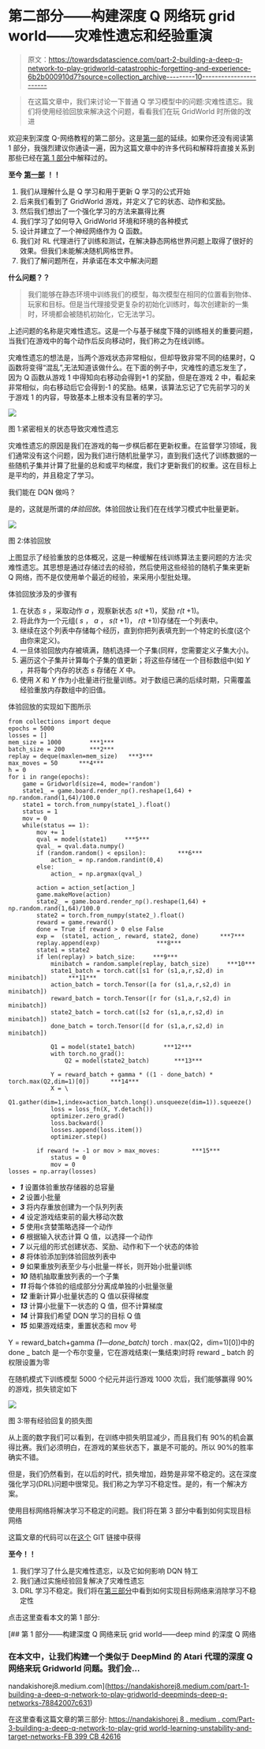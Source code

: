 # 第二部分——构建深度 Q 网络玩 grid world——灾难性遗忘和经验重演

> 原文：<https://towardsdatascience.com/part-2-building-a-deep-q-network-to-play-gridworld-catastrophic-forgetting-and-experience-6b2b000910d7?source=collection_archive---------10----------------------->

> 在这篇文章中，我们来讨论一下普通 Q 学习模型中的问题:灾难性遗忘。我们将使用经验回放来解决这个问题，看看我们在玩 GridWorld 时所做的改进

欢迎来到深度 Q-网络教程的第二部分。这是[第一部](https://nandakishorej8.medium.com/part-1-building-a-deep-q-network-to-play-gridworld-deepminds-deep-q-networks-78842007c631)的延续。如果你还没有阅读第 1 部分，我强烈建议你通读一遍，因为这篇文章中的许多代码和解释将直接关系到那些已经在[第 1 部分](https://nandakishorej8.medium.com/part-1-building-a-deep-q-network-to-play-gridworld-deepminds-deep-q-networks-78842007c631)中解释过的。

**至今** [**第一部**](https://nandakishorej8.medium.com/part-1-building-a-deep-q-network-to-play-gridworld-deepminds-deep-q-networks-78842007c631) **！！**

1.  我们从理解什么是 Q 学习和用于更新 Q 学习的公式开始
2.  后来我们看到了 GridWorld 游戏，并定义了它的状态、动作和奖励。
3.  然后我们想出了一个强化学习的方法来赢得比赛
4.  我们学习了如何导入 GridWorld 环境和环境的各种模式
5.  设计并建立了一个神经网络作为 Q 函数。
6.  我们对 RL 代理进行了训练和测试，在解决静态网格世界问题上取得了很好的效果。但我们未能解决随机网格世界。
7.  我们了解问题所在，并承诺在本文中解决问题

**什么问题？？**

> 我们能够在静态环境中训练我们的模型，每次模型在相同的位置看到物体、玩家和目标。但是当代理接受更复杂的初始化训练时，每次创建新的一集时，环境都会被随机初始化，它无法学习。

上述问题的名称是灾难性遗忘。这是一个与基于梯度下降的训练相关的重要问题，当我们在游戏中的每个动作后反向移动时，我们称之为在线训练。

灾难性遗忘的想法是，当两个游戏状态非常相似，但却导致非常不同的结果时，Q 函数将变得“混乱”,无法知道该做什么。在下面的例子中，灾难性的遗忘发生了，因为 Q 函数从游戏 1 中得知向右移动会得到+1 的奖励，但是在游戏 2 中，看起来非常相似，向右移动后它会得到-1 的奖励。结果，该算法忘记了它先前学习的关于游戏 1 的内容，导致基本上根本没有显著的学习。

![](img/fee256624faf002c28e95668b1c3a46b.png)

图 1:紧密相关的状态导致灾难性遗忘

灾难性遗忘的原因是我们在游戏的每一步棋后都在更新权重。在监督学习领域，我们通常没有这个问题，因为我们进行随机批量学习，直到我们迭代了训练数据的一些随机子集并计算了批量的总和或平均梯度，我们才更新我们的权重。这在目标上是平均的，并且稳定了学习。

我们能在 DQN 做吗？

是的，这就是所谓的*体验回放*。体验回放让我们在在线学习模式中批量更新。

![](img/bccbc402bb33de5f7552f312a3095c08.png)

图 2:体验回放

上图显示了经验重放的总体概况，这是一种缓解在线训练算法主要问题的方法:灾难性遗忘。其思想是通过存储过去的经验，然后使用这些经验的随机子集来更新 Q 网络，而不是仅使用单个最近的经验，来采用小型批处理。

体验回放涉及的步骤有

1.  在状态 *s* ，采取动作 *a* ，观察新状态 *s(t* +1)，奖励 *r(t* +1)。
2.  将此作为一个元组( *s* ， *a* ， *s(t* +1)， *r(t* +1))存储在一个列表中。
3.  继续在这个列表中存储每个经历，直到你把列表填充到一个特定的长度(这个由你来定义)。
4.  一旦体验回放内存被填满，随机选择一个子集(同样，您需要定义子集大小)。
5.  遍历这个子集并计算每个子集的值更新；将这些存储在一个目标数组中(如 *Y* ，并将每个内存的状态 *s* 存储在 *X* 中。
6.  使用 *X* 和 *Y* 作为小批量进行批量训练。对于数组已满的后续时期，只需覆盖经验重放内存数组中的旧值。

体验回放的实现如下图所示

```
from collections import deque
epochs = 5000
losses = []
mem_size = 1000        ***1***                                                     
batch_size = 200       ***2***                                                            
replay = deque(maxlen=mem_size)   ***3***                                             
max_moves = 50      ***4***                                                           
h = 0
for i in range(epochs):
    game = Gridworld(size=4, mode='random')
    state1_ = game.board.render_np().reshape(1,64) + np.random.rand(1,64)/100.0
    state1 = torch.from_numpy(state1_).float()
    status = 1
    mov = 0
    while(status == 1): 
        mov += 1
        qval = model(state1)     ***5***                                              
        qval_ = qval.data.numpy()
        if (random.random() < epsilon):         ***6***                               
            action_ = np.random.randint(0,4)
        else:
            action_ = np.argmax(qval_)

        action = action_set[action_]
        game.makeMove(action)
        state2_ = game.board.render_np().reshape(1,64) + np.random.rand(1,64)/100.0
        state2 = torch.from_numpy(state2_).float()
        reward = game.reward()
        done = True if reward > 0 else False
        exp =  (state1, action_, reward, state2, done)      ***7***                   
        replay.append(exp)                ***8***                                     
        state1 = state2
        if len(replay) > batch_size:     ***9***                                      
            minibatch = random.sample(replay, batch_size)     ***10***                 
            state1_batch = torch.cat([s1 for (s1,a,r,s2,d) in minibatch])      ***11***
            action_batch = torch.Tensor([a for (s1,a,r,s2,d) in minibatch])
            reward_batch = torch.Tensor([r for (s1,a,r,s2,d) in minibatch])
            state2_batch = torch.cat([s2 for (s1,a,r,s2,d) in minibatch])
            done_batch = torch.Tensor([d for (s1,a,r,s2,d) in minibatch])

            Q1 = model(state1_batch)        ***12***                                   
            with torch.no_grad():
                Q2 = model(state2_batch)       ***13***                                

            Y = reward_batch + gamma * ((1 - done_batch) * torch.max(Q2,dim=1)[0])      ***14***                                             
            X = \
            Q1.gather(dim=1,index=action_batch.long().unsqueeze(dim=1)).squeeze()
            loss = loss_fn(X, Y.detach())
            optimizer.zero_grad()
            loss.backward()
            losses.append(loss.item())
            optimizer.step()

        if reward != -1 or mov > max_moves:         ***15***                           
            status = 0
            mov = 0
losses = np.array(losses)
```

*   ***1*** 设置体验重放存储器的总容量
*   ***2*** 设置小批量
*   ***3*** 将内存重放创建为一个队列列表
*   ***4*** 设定游戏结束前的最大移动次数
*   ***5*** 使用ε贪婪策略选择一个动作
*   ***6*** 根据输入状态计算 Q 值，以选择一个动作
*   ***7*** 以元组的形式创建状态、奖励、动作和下一个状态的体验
*   ***8*** 将体验添加到体验回放列表中
*   ***9*** 如果重放列表至少与小批量一样长，则开始小批量训练
*   ***10*** 随机抽取重放列表的一个子集
*   ***11*** 将每个体验的组成部分分离成单独的小批量张量
*   ***12*** 重新计算小批量状态的 Q 值以获得梯度
*   ***13*** 计算小批量下一状态的 Q 值，但不计算梯度
*   ***14*** 计算我们希望 DQN 学习的目标 Q 值
*   ***15*** 如果游戏结束，重置状态和 mov 号

Y = reward_batch+gamma *(1—done_batch)* torch . max(Q2，dim=1)[0])中的 done _ batch 是一个布尔变量，它在游戏结束(一集结束)时将 reward _ batch 的权限设置为零

在随机模式下训练模型 5000 个纪元并运行游戏 1000 次后，我们能够赢得 90%的游戏，损失锁定如下

![](img/665234b2e84ba0e07f724fa575323c40.png)

图 3:带有经验回复的损失图

从上面的数字我们可以看到，在训练中损失明显减少，而且我们有 90%的机会赢得比赛。我们必须明白，在游戏的某些状态下，赢是不可能的。所以 90%的胜率确实不错。

但是，我们仍然看到，在以后的时代，损失增加，趋势是非常不稳定的。这在深度强化学习(DRL)问题中很常见。我们称之为学习不稳定性。是的，有一个解决方案。

使用目标网络将解决学习不稳定的问题。我们将在第 3 部分中看到如何实现目标网络

这篇文章的代码可以在[这个](https://github.com/NandaKishoreJoshi/Reinforcement_Lerning/blob/main/RL_course/Ch3_Gridworld/Part%202%20-%20Deep%20Q-Learning%20for%20GridWorld%20-%20Experience%20replay.ipynb) GIT 链接中获得

**至今！！**

1.  我们学习了什么是灾难性遗忘，以及它如何影响 DQN 特工
2.  我们通过实施经验回复解决了灾难性遗忘
3.  DRL 学习不稳定。我们将在[第三部分](https://nandakishorej8.medium.com/part-3-building-a-deep-q-network-to-play-gridworld-learning-instability-and-target-networks-fb399cb42616)中看到如何实现目标网络来消除学习不稳定性

点击这里查看本文的第 1 部分:

[](https://nandakishorej8.medium.com/part-1-building-a-deep-q-network-to-play-gridworld-deepminds-deep-q-networks-78842007c631) [## 第 1 部分——构建深度 Q 网络来玩 grid world——deep mind 的深度 Q 网络

### 在本文中，让我们构建一个类似于 DeepMind 的 Atari 代理的深度 Q 网络来玩 Gridworld 问题。我们会…

nandakishorej8.medium.com](https://nandakishorej8.medium.com/part-1-building-a-deep-q-network-to-play-gridworld-deepminds-deep-q-networks-78842007c631) 

在这里查看这篇文章的第三部分:
[https://nandakishorej 8 . medium . com/Part-3-building-a-deep-q-network-to-play-grid world-learning-unstability-and-target-networks-FB 399 CB 42616](https://nandakishorej8.medium.com/part-3-building-a-deep-q-network-to-play-gridworld-learning-instability-and-target-networks-fb399cb42616)